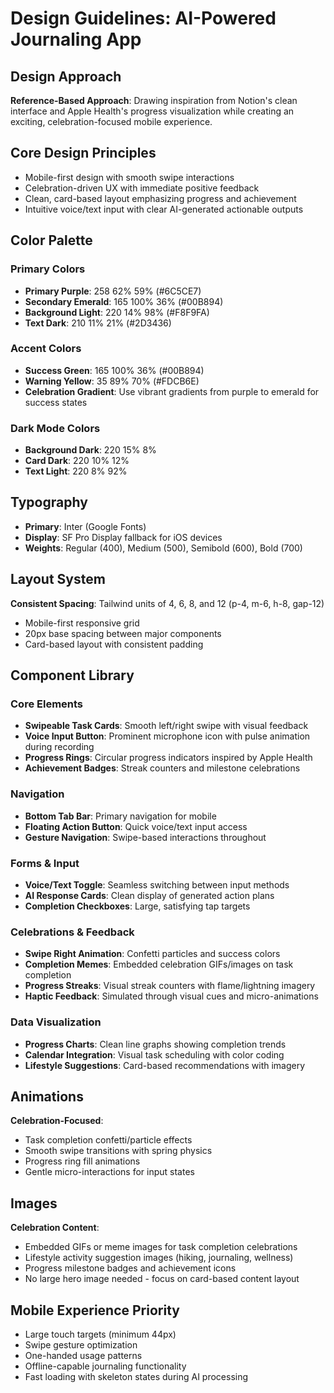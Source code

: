 # Design Guidelines: AI-Powered Journaling App

## Design Approach
**Reference-Based Approach**: Drawing inspiration from Notion's clean interface and Apple Health's progress visualization while creating an exciting, celebration-focused mobile experience.

## Core Design Principles
- Mobile-first design with smooth swipe interactions
- Celebration-driven UX with immediate positive feedback
- Clean, card-based layout emphasizing progress and achievement
- Intuitive voice/text input with clear AI-generated actionable outputs

## Color Palette

### Primary Colors
- **Primary Purple**: 258 62% 59% (#6C5CE7)
- **Secondary Emerald**: 165 100% 36% (#00B894) 
- **Background Light**: 220 14% 98% (#F8F9FA)
- **Text Dark**: 210 11% 21% (#2D3436)

### Accent Colors
- **Success Green**: 165 100% 36% (#00B894)
- **Warning Yellow**: 35 89% 70% (#FDCB6E)
- **Celebration Gradient**: Use vibrant gradients from purple to emerald for success states

### Dark Mode Colors
- **Background Dark**: 220 15% 8%
- **Card Dark**: 220 10% 12%
- **Text Light**: 220 8% 92%

## Typography
- **Primary**: Inter (Google Fonts)
- **Display**: SF Pro Display fallback for iOS devices
- **Weights**: Regular (400), Medium (500), Semibold (600), Bold (700)

## Layout System
**Consistent Spacing**: Tailwind units of 4, 6, 8, and 12 (p-4, m-6, h-8, gap-12)
- Mobile-first responsive grid
- 20px base spacing between major components
- Card-based layout with consistent padding

## Component Library

### Core Elements
- **Swipeable Task Cards**: Smooth left/right swipe with visual feedback
- **Voice Input Button**: Prominent microphone icon with pulse animation during recording
- **Progress Rings**: Circular progress indicators inspired by Apple Health
- **Achievement Badges**: Streak counters and milestone celebrations

### Navigation
- **Bottom Tab Bar**: Primary navigation for mobile
- **Floating Action Button**: Quick voice/text input access
- **Gesture Navigation**: Swipe-based interactions throughout

### Forms & Input
- **Voice/Text Toggle**: Seamless switching between input methods
- **AI Response Cards**: Clean display of generated action plans
- **Completion Checkboxes**: Large, satisfying tap targets

### Celebrations & Feedback
- **Swipe Right Animation**: Confetti particles and success colors
- **Completion Memes**: Embedded celebration GIFs/images on task completion
- **Progress Streaks**: Visual streak counters with flame/lightning imagery
- **Haptic Feedback**: Simulated through visual cues and micro-animations

### Data Visualization
- **Progress Charts**: Clean line graphs showing completion trends
- **Calendar Integration**: Visual task scheduling with color coding
- **Lifestyle Suggestions**: Card-based recommendations with imagery

## Animations
**Celebration-Focused**: 
- Task completion confetti/particle effects
- Smooth swipe transitions with spring physics
- Progress ring fill animations
- Gentle micro-interactions for input states

## Images
**Celebration Content**:
- Embedded GIFs or meme images for task completion celebrations
- Lifestyle activity suggestion images (hiking, journaling, wellness)
- Progress milestone badges and achievement icons
- No large hero image needed - focus on card-based content layout

## Mobile Experience Priority
- Large touch targets (minimum 44px)
- Swipe gesture optimization
- One-handed usage patterns
- Offline-capable journaling functionality
- Fast loading with skeleton states during AI processing
